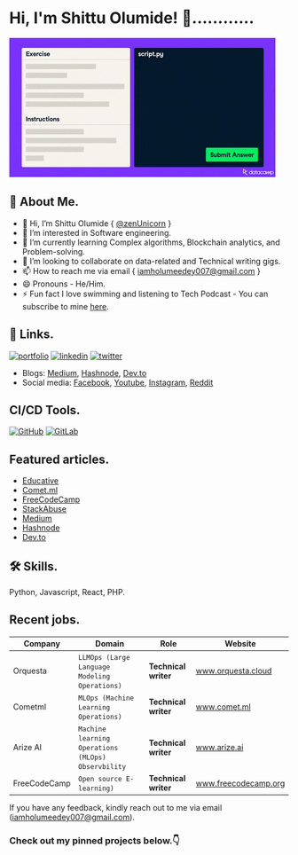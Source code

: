 # Hi, I'm Shittu Olumide! 👋............

![Gif image](https://github.com/zenUnicorn/zenUnicorn/blob/main/github-giphy.gif?raw=true)



## 🚀 About Me.

- 👋 Hi, I’m Shittu Olumide { [@zenUnicorn](https://github.com/zenUnicorn/) }
- 👀 I’m interested in Software engineering.
- 🌱 I’m currently learning Complex algorithms, Blockchain analytics, and Problem-solving.
- 💞️ I’m looking to collaborate on data-related and Technical writing gigs.
- 📫 How to reach me via email { iamholumeedey007@gmail.com }
- 😄 Pronouns - He/Him.
- ⚡️ Fun fact I love swimming and listening to Tech Podcast - You can subscribe to mine [here](https://www.youtube.com/channel/UCNhFxpk6hGt5uMCKXq0Jl8A).


## 🔗 Links.
[![portfolio](https://img.shields.io/badge/my_portfolio-000?style=for-the-badge&logo=ko-fi&logoColor=white)](https://zenunicorn.github.io/ShittuOlumide/)
[![linkedin](https://img.shields.io/badge/linkedin-0A66C2?style=for-the-badge&logo=linkedin&logoColor=white)](https://www.linkedin.com/in/olumide-shittu/)
[![twitter](https://img.shields.io/badge/twitter-1DA1F2?style=for-the-badge&logo=twitter&logoColor=white)](https://twitter.com/Shittu_Olumide_)


- Blogs: [Medium](https://iamholumeedey007.medium.com/), [Hashnode](https://shittuolumide.hashnode.dev/), [Dev.to](https://dev.to/shittu_olumide_)
- Social media: [Facebook](https://www.facebook.com/olumideayodeji.shittu), [Youtube](https://www.youtube.com/channel/UCNhFxpk6hGt5uMCKXq0Jl8A), [Instagram](https://www.instagram.com/shittu_olumide_ayodeji/), [Reddit](https://www.reddit.com/user/ShittuOlumide)


## CI/CD Tools.

[![GitHub](https://img.shields.io/badge/License-MIT-green.svg)](https://github.com/zenUnicorn/)
[![GitLab](https://img.shields.io/badge/License-GPL%20v3-yellow.svg)](https://gitlab.com/)



## Featured articles.

 - [Educative](https://www.educative.io/answers/what-is-regression-in-pycaret)
 - [Comet.ml](https://heartbeat.comet.ml/using-machine-learning-for-language-detection-517fa6e68f22)
 - [FreeCodeCamp](https://www.freecodecamp.org/news/python-automation-scripts/)
 - [StackAbuse](https://stackabuse.com/common-string-manipulation-in-python/)
 - [Medium](https://heartbeat.comet.ml/named-entity-recognition-with-python-5a116490915)
 - [Hashnode](https://shittuolumide.hashnode.dev/blockchain-for-the-masses)
 - [Dev.to](https://dev.to/shittu_olumide_/how-to-download-youtube-music-and-videos-with-python-37k5)

## 🛠 Skills.

Python, Javascript, React, PHP.

## Recent jobs.
|Company         |Domain                                                    |Role                         |Website                |
|----------------|----------------------------------------------------------|-----------------------------|-----------------------|
|Orquesta        |`LLMOps (Large Language Modeling Operations) `            |**Technical writer**         | www.orquesta.cloud    |
|Cometml         |`MLOps (Machine Learning Operations) `                    |**Technical writer**         | www.comet.ml          |
|Arize AI        |`Machine learning Operations (MLOps) Observbility `       |**Technical writer**         | www.arize.ai          |
|FreeCodeCamp    |`Open source E-learning) `                                |**Technical writer**         | www.freecodecamp.org  |







If you have any feedback, kindly reach out to me via email (iamholumeedey007@gmail.com).


### Check out my pinned projects below.👇





<!---
zenUnicorn/zenUnicorn is a ✨ special ✨ repository because its `README.md` (this file) appears on your GitHub profile.
You can click the Preview link to take a look at your changes.
--->

